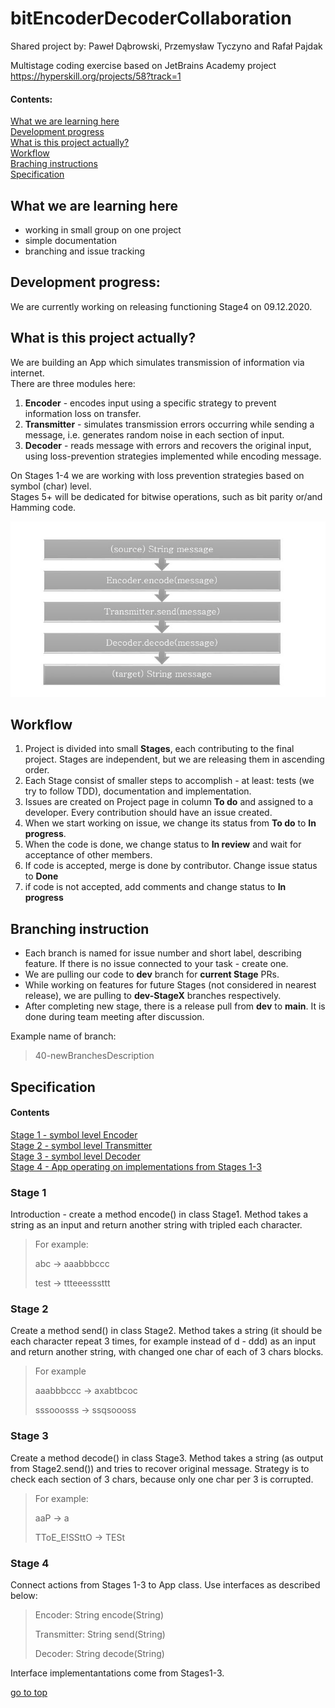 # bitEncoderDecoderCollaboration<a name="top"></a>
Shared project by: Paweł Dąbrowski, Przemysław Tyczyno and Rafał Pajdak

Multistage coding exercise based on JetBrains Academy project https://hyperskill.org/projects/58?track=1

#### Contents:
[What we are learning here](#whatWeLearn)<br/>
[Development progress](#developmentProgress)<br/>
[What is this project actually?](#whatItDoes)<br/>
[Workflow](#workflow)<br/>
[Braching instructions](#branching)<br/>
[Specification](#specification)<br/>

## What we are learning here<a name="whatWeLearn"></a>
<ul>
<li>working in small group on one project</li>
<li>simple documentation</li>
<li>branching and issue tracking</li>
</ul>

## Development progress:<a name ="developmentProgress"></a>
We are currently working on releasing functioning Stage4 on 09.12.2020.

## What is this project actually?<a name ="whatItDoes"></a>
We are building an App which simulates transmission of information via internet.</br> 
There are three modules here:
<ol>
<li><strong>Encoder</strong> - encodes input using a specific strategy to prevent information loss on transfer.</li>
<li><strong>Transmitter</strong> - simulates transmission errors occurring while sending a message, i.e. generates random noise in each section of input.</li>
<li><strong>Decoder</strong> - reads message with errors and recovers the original input, using loss-prevention strategies implemented while encoding message.</li></ol>
<p>On Stages 1-4 we are working with loss prevention strategies based on symbol (char) level.<br/>Stages 5+ will be dedicated for bitwise operations, such as bit parity or/and Hamming code.</p>

 ![App schema](images/bitEncoderSchemat.jpg)

## Workflow<a name="workflow"></a>
<ol>
<li>Project is divided into small <strong>Stages</strong>, each contributing to the final project. Stages are independent, but we are releasing them in ascending order.</li>
<li>Each Stage consist of smaller steps to accomplish - at least: tests (we try to follow TDD), documentation and implementation.</li>
<li>Issues are created on Project page in column <strong>To do</strong> and assigned to a developer. Every contribution should have an issue created.</li>
<li>When we start working on issue, we change its status from <strong>To do</strong> to <strong>In progress</strong>.</li>
<li>When the code is done, we change status to <strong>In review</strong> and wait for acceptance of other members.</li>
<li>If code is accepted, merge is done by contributor. Change issue status to <strong>Done</strong></li>
<li>if code is not accepted, add comments and change status to <strong>In progress</strong></li>
</ol>

## Branching instruction<a name="branching"></a>
<ul><li>Each branch is named for issue number and short label, describing feature. If there is no issue connected to your task - create one.</li>
<li>We are pulling our code to <strong>dev</strong> branch for <strong>current Stage</strong> PRs.</li>
<li>While working on features for future Stages (not considered in nearest release), we are pulling to <strong>dev-StageX</strong> branches respectively.</li>
<li>After completing new stage, there is a release pull from <strong>dev</strong> to <strong>main</strong>. It is done during team meeting after discussion.</li></ul>

<p>Example name of branch:</p>

> 40-newBranchesDescription
> 

## Specification<a name="specification"></a>
#### Contents
[Stage 1 - symbol level Encoder](#stage1)<br/>
[Stage 2 - symbol level Transmitter](#stage2)<br/>
[Stage 3 - symbol level Decoder](#stage3)<br/>
[Stage 4 - App operating on implementations from Stages 1-3](#stage4)<br/>

### Stage 1<a name="stage1"></a>
Introduction - create a method encode() in class Stage1. Method takes a string as an input and return another string with tripled each character.

> For example:
>
> abc -> aaabbbccc
>
> test -> ttteeesssttt

### Stage 2<a name="stage2"></a>
Create a method send() in class Stage2. Method takes a string (it should be each character repeat 3 times, for example 
instead of d - ddd) as an input and return another string, with changed one char of each of 3 chars blocks.
>For example
>
>aaabbbccc -> axabtbcoc
>
>sssooosss -> ssqsoooss

### Stage 3<a name="stage3"></a>
Create a method decode() in class Stage3. Method takes a string (as output from Stage2.send()) and tries to recover original message. Strategy is to check each section of 3 chars, because only one char per 3 is corrupted.
>For example:
>
>aaP -> a
>
>TToE_E!SSttO -> TESt

### Stage 4<a name="stage4"></a>
Connect actions from Stages 1-3 to App class. Use interfaces as described below:
> Encoder: String encode(String)
>
> Transmitter: String send(String)
>
> Decoder: String decode(String)

Interface implementantations come from Stages1-3.
<p></p>

[go to top](#top)